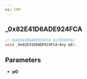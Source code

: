 ```yaml
---
ns: CAM
---
```

## _0x82E41D6ADE924FCA

```c
// 0x82E41D6ADE924FCA 0x7D3007A2
void _0x82E41D6ADE924FCA(Any p0);
```

## Parameters
* **p0**:
